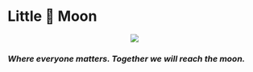 # Little 🐼 Moon 

<p align="center"> <img src="https://www.littlepandamoon.com/img/little-panda-moon.svg"/> </p>

### ___Where everyone matters. Together we will reach the moon.___
